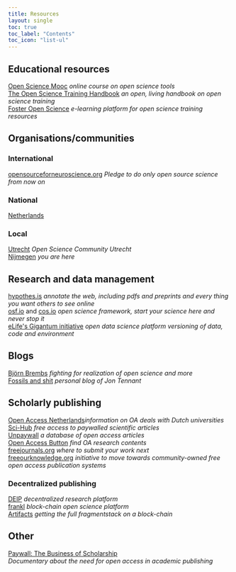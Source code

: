 ```yaml
---
title: Resources
layout: single
toc: true
toc_label: "Contents"
toc_icon: "list-ul"
---
```


## Educational resources
[Open Science Mooc](https://opensciencemooc.eu/)  _online course on open science tools_  
[The Open Science Training Handbook](https://open-science-training-handbook.gitbook.io/book/) _an open, living handbook on open science training_  
[Foster Open Science](https://www.fosteropenscience.eu/) _e-learning platform for open science training resources_  

## Organisations/communities

### International
[opensourceforneuroscience.org](https://opensourceforneuroscience.org) _Pledge to do only open source science from now on_

### National
[Netherlands](https://www.openscience.nl/)

### Local
[Utrecht](https://openscience-utrecht.com/) _Open Science Community Utrecht_  
[Nijmegen](https://radboud-university.github.io/osc-nijmegen) _you are here_

## Research and data management
[hypothes.is](https://hypothes.is) _annotate the web, including pdfs and preprints and every thing you
 want others to see online_  
[osf.io](https://osf.io) and [cos.io](https://cos.io) _open science framework, start your science here
and never stop it_  
[eLife's Gigantum initiative](https://elifesciences.org/labs/bdbeac92/gigantum-a-simple-way-to-create-and-share-reproducible-data-science-and-research) _open data science platform versioning of data, code and environment_  

## Blogs
[Björn Brembs](http://bjoern.brembs.net/)
_fighting for realization of open science and more_  
[Fossils and shit](http://fossilsandshit.com/) _personal blog of Jon Tennant_

## Scholarly publishing
[Open Access Netherlands](http://openaccess.nl/en)_information on OA deals with Dutch universities_  
[Sci-Hub](http://sci-hub.tw) _free access to paywalled scientific articles_  
[Unpaywall](http://unpaywall.org/) _a database of open access articles_  
[Open Access Button](https://openaccessbutton.org/) _find OA research contents_  
[freejournals.org](https://freejournals.org/) _where to submit your work next_  
[freeourknowledge.org](https://freeourknowledge.org/) _initiative to move towards community-owned free open access publication systems_  

### Decentralized publishing
[DEIP](https://deip.world) _decentralized research platform_  
[frankl](https://frankl.io) _block-chain open science platform_  
[Artifacts](https://artifacts.ai) _getting the full fragmentstack on a block-chain_  

## Other
[Paywall: The Business of Scholarship](https://paywallthemovie.com/screenings)  
_Documentary about the need for open access in academic publishing_
